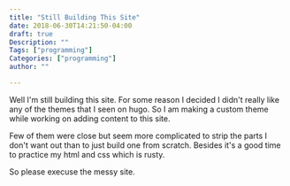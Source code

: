 ```yaml
---
title: "Still Building This Site"
date: 2018-06-30T14:21:50-04:00
draft: true
Description: ""
Tags: ["programming"]
Categories: ["programming"]
author: ""

---
```


Well I'm still building this site. For some reason I decided I didn't really like any of the themes that I seen on hugo. So I am making a custom theme while working on adding content to this site.  

Few of them were close but seem more complicated to strip the parts I don't want out than to just build one from scratch.  Besides it's a good time to practice my html and css which is rusty.

So please execuse the messy site.